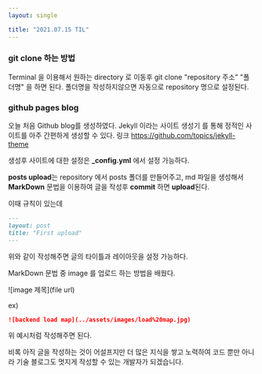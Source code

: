 ```yaml
---
layout: single

title: "2021.07.15 TIL"
---
```


### git clone 하는 방법

Terminal 을 이용해서 원하는 directory 로 이동후
git clone "repository 주소" "폴더명" 을 하면 된다.
폴더명을 작성하지않으면 자동으로 repository 명으로 설정된다.

### github pages blog

오늘 처음 Github blog를 생성하였다.
Jekyll 이라는 사이트 생성기 를 통해 정적인 사이트를 아주 간편하게 생성할 수 있다.
링크 https://github.com/topics/jekyll-theme

생성후 사이트에 대한 설정은 **\_config.yml** 에서 설정 가능하다.

**posts upload**는
repository 에서 posts 폴더를 만들어주고, md 파일을 생성해서 **MarkDown** 문법을 이용하여 글을 작성후 **commit** 하면 **upload**된다.

이때 규칙이 있는데

```markdown
---
layout: post
title: "First upload"
---
```

위와 같이 작성해주면 글의 타이틀과 레이아웃을 설정 가능하다.

MarkDown 문법 중 image 를 업로드 하는 방법을 배웠다.

![image 제목](file url)

ex)

```markdown
![backend load map](../assets/images/load%20map.jpg)
```

위 예시처럼 작성해주면 된다.

비록 아직 글을 작성하는 것이 어설프지만 더 많은 지식을 쌓고 노력하여 코드 뿐만 아니라 기술 블로그도 멋지게 작성할 수 있는 개발자가 되겠습니다.
